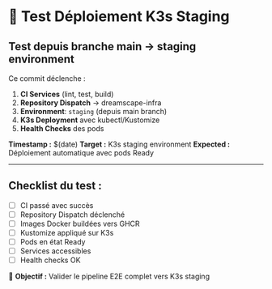 # 🚀 Test Déploiement K3s Staging

## Test depuis branche main → staging environment

Ce commit déclenche :

1. **CI Services** (lint, test, build)
2. **Repository Dispatch** → dreamscape-infra
3. **Environment**: `staging` (depuis main branch)
4. **K3s Deployment** avec kubectl/Kustomize
5. **Health Checks** des pods

**Timestamp :** $(date)
**Target :** K3s staging environment
**Expected :** Déploiement automatique avec pods Ready

---

## Checklist du test :

- [ ] CI passé avec succès
- [ ] Repository Dispatch déclenché  
- [ ] Images Docker buildées vers GHCR
- [ ] Kustomize appliqué sur K3s
- [ ] Pods en état Ready
- [ ] Services accessibles
- [ ] Health checks OK

🎯 **Objectif :** Valider le pipeline E2E complet vers K3s staging
